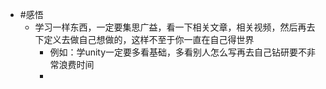 - #感悟
	- 学习一样东西，一定要集思广益，看一下相关文章，相关视频，然后再去下定义去做自己想做的，这样不至于你一直在自己得世界
		- 例如：学unity一定要多看基础，多看别人怎么写再去自己钻研要不非常浪费时间
		-